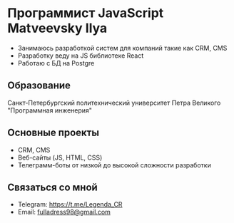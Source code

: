 # Программист JavaScript Matveevsky Ilya
- Занимаюсь разработкой систем для компаний такие как CRM, CMS
- Разработку веду на JS библиотеке React
- Работаю с БД на Postgre

## Образование
Санкт-Петербургский политехнический университет Петра Великого "Программная инженерия"

## Основные проекты

- CRM, CMS
- Веб-сайты (JS, HTML, CSS)
- Телеграмм-боты от низкой до высокой сложности разработки

## Связаться со мной
- Telegram: https://t.me/Legenda_CR
- Email: fulladress98@gmail.com
